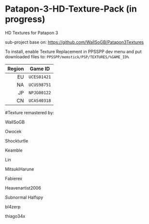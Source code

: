 # Patapon-3-HD-Texture-Pack (in progress)
HD Textures for Patapon 3

sub-project base on: https://github.com/WallSoGB/Patapon3Textures

To install, enable Texture Replacement in PPSSPP dev menu and put downloaded files to:
`PPSSPP/memstick/PSP/TEXTURES/%GAME_ID%`

|  Region | Game ID     |
| ------: | ----------- |
|      EU | `UCES01421` |
|      NA | `UCUS98751` |
|      JP | `NPJG00122` |
|      CN | `UCAS40318` |

#Texture remastered by:

WallSoGB

Owocek

Shockturtle

Keamble

Lin

MitsukiHarune

Fabierex

Heavenartist2006

Subnormal Halfspy

bl4zerp

thiago34x

